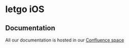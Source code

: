 # letgo iOS
## Documentation
All our documentation is hosted in our [Confluence space](https://ambatana.atlassian.net/wiki/display/IOS/iOS)
